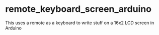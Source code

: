 # remote_keyboard_screen_arduino
This uses a remote as a keyboard to write stuff on a 16x2 LCD screen in Arduino
